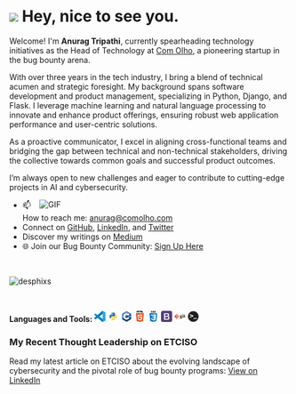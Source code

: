 <h1><img src="https://emojis.slackmojis.com/emojis/images/1531849430/4246/blob-sunglasses.gif?1531849430" width="30"/> Hey, nice to see you.</h1>

Welcome! I'm **Anurag Tripathi**, currently spearheading technology initiatives as the Head of Technology at [Com Olho](https://comolho.com), a pioneering startup in the bug bounty arena.

With over three years in the tech industry, I bring a blend of technical acumen and strategic foresight. My background spans software development and product management, specializing in Python, Django, and Flask. I leverage machine learning and natural language processing to innovate and enhance product offerings, ensuring robust web application performance and user-centric solutions.

As a proactive communicator, I excel in aligning cross-functional teams and bridging the gap between technical and non-technical stakeholders, driving the collective towards common goals and successful product outcomes.

I’m always open to new challenges and eager to contribute to cutting-edge projects in AI and cybersecurity.

<img align="right" width="450px" alt="GIF" src="https://i.pinimg.com/originals/a2/f4/d5/a2f4d5d0b749a75aaed40ef6b84ba427.gif" />

- 📫 How to reach me: [anurag@comolho.com](mailto:anurag@comolho.com)
- Connect on [GitHub](https://github.com/nowitsanurag), [LinkedIn](https://www.linkedin.com/in/itsanuragtripathi/), and [Twitter](https://twitter.com/nowitsanurag)
- Discover my writings on [Medium](https://medium.com/@nowitsanurag)
- 🌐 Join our Bug Bounty Community: [Sign Up Here](https://cyber.comolho.com/user/signup/?utm_source=anurag_github)

<br>

 <p align="left"> <img src="https://profile-counter.glitch.me/desphixs/count.svg" alt="desphixs" /> </p>
 
 </br>
 
**Languages and Tools:**
<code><img height="20" src="https://raw.githubusercontent.com/github/explore/80688e429a7d4ef2fca1e82350fe8e3517d3494d/topics/visual-studio-code/visual-studio-code.png"></code>
<code><img height="20" src="https://raw.githubusercontent.com/github/explore/80688e429a7d4ef2fca1e82350fe8e3517d3494d/topics/python/python.png"></code>
<code><img height="20" src="https://raw.githubusercontent.com/github/explore/80688e429a7d4ef2fca1e82350fe8e3517d3494d/topics/cpp/cpp.png"></code>
<code><img height = "20" src = "https://raw.githubusercontent.com/github/explore/80688e429a7d4ef2fca1e82350fe8e3517d3494d/topics/html/html.png"></code>
<code><img height = "20" src = "https://raw.githubusercontent.com/github/explore/80688e429a7d4ef2fca1e82350fe8e3517d3494d/topics/css/css.png"></code>
<code><img height = "20" src = "https://raw.githubusercontent.com/github/explore/80688e429a7d4ef2fca1e82350fe8e3517d3494d/topics/bootstrap/bootstrap.png"></code>
<code><img height="20" src="https://raw.githubusercontent.com/github/explore/80688e429a7d4ef2fca1e82350fe8e3517d3494d/topics/git/git.png"></code>
<code><img height="20" src="https://raw.githubusercontent.com/github/explore/80688e429a7d4ef2fca1e82350fe8e3517d3494d/topics/terminal/terminal.png"></code>

### My Recent Thought Leadership on ETCISO
Read my latest article on ETCISO about the evolving landscape of cybersecurity and the pivotal role of bug bounty programs: [View on LinkedIn](https://www.linkedin.com/feed/update/urn:li:share:7221096405019283456)
